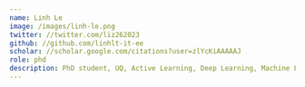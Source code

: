 ```yaml
---
name: Linh Le
image: /images/linh-le.png
twitter: //twitter.com/liz262023
github: //github.com/linhlt-it-ee
scholar: //scholar.google.com/citations?user=zlYcKiAAAAAJ
role: phd
description: PhD student, UQ, Active Learning, Deep Learning, Machine Learning, NLP, CV, Multimodal.
---
```

